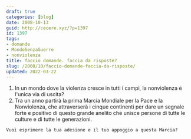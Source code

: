 ```yaml
---
draft: true
categories: [blog]
date: 2008-10-13
guid: http://cecere.xyz/?p=1397
id: 1397
tags:
- domande
- MondoSenzaGuerre
- nonviolenza
title: faccio domande. faccia da risposte?
slug: /2008/10/faccio-domande-faccia-da-risposte/
updated: 2022-03-22
---
```


1. In un mondo dove la violenza cresce in tutti i campi, la nonviolenza è l'unica via di uscita?
  2. Tra un anno partirà la prima Marcia Mondiale per la Pace e la Nonviolenza, che attraverserà i cinque continenti per dare un segnale forte e positivo di questo grande anelito che unisce persone di tutte le culture e di tutte le generazioni.
  
    Vuoi esprimere la tua adesione e il tuo appoggio a questa Marcia?